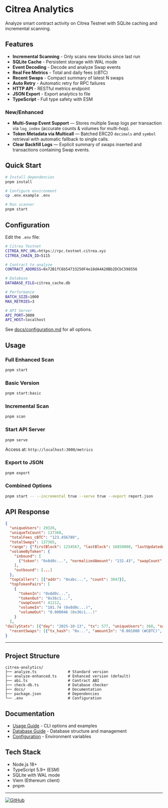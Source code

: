 # Citrea Analytics

Analyze smart contract activity on Citrea Testnet with SQLite caching and incremental scanning.

## Features

- **Incremental Scanning** - Only scans new blocks since last run
- **SQLite Cache** - Persistent storage with WAL mode
- **Event Decoding** - Decode and analyze Swap events
- **Real Fee Metrics** - Total and daily fees (cBTC)
- **Recent Swaps** - Compact summary of latest N swaps
- **Auto Retry** - Automatic retry for RPC failures
- **HTTP API** - RESTful metrics endpoint
- **JSON Export** - Export analytics to file
- **TypeScript** - Full type safety with ESM

### New/Enhanced

- **Multi-Swap Event Support** — Stores multiple Swap logs per transaction via `log_index` (accurate counts & volumes for multi-hop).
- **Token Metadata via Multicall** — Batched ERC20 `decimals` and `symbol` retrieval with automatic fallback to single calls.
- **Clear Backfill Logs** — Explicit summary of swaps inserted and transactions containing Swap events.

## Quick Start

```bash
# Install dependencies
pnpm install

# Configure environment
cp .env.example .env

# Run scanner
pnpm start
```

## Configuration

Edit the `.env` file:

```bash
# Citrea Testnet
CITREA_RPC_URL=https://rpc.testnet.citrea.xyz
CITREA_CHAIN_ID=5115

# Contract to analyze
CONTRACT_ADDRESS=0x72B1fC6b54733250F4e18dA4A20Bb2DCbC598556

# Database
DATABASE_FILE=citrea_cache.db

# Performance
BATCH_SIZE=1000
MAX_RETRIES=3

# API Server
API_PORT=3000
API_HOST=localhost
```

See [docs/configuration.md](docs/configuration.md) for all options.

## Usage

### Full Enhanced Scan

```bash
pnpm start
```

### Basic Version

```bash
pnpm start:basic
```

### Incremental Scan

```bash
pnpm scan
```

### Start API Server

```bash
pnpm serve
```

Access at: `http://localhost:3000/metrics`

### Export to JSON

```bash
pnpm export
```

### Combined Options

```bash
pnpm start -- --incremental true --serve true --export report.json
```

## API Response

```json
{
  "uniqueUsers": 29326,
  "uniqueTxCount": 137368,
  "totalFees_cBTC": "123.456789",
  "totalSwaps": 137365,
  "range": {"firstBlock": 1234567, "lastBlock": 16850000, "lastUpdatedAt": "2025-10-15T16:59:34.000Z"},
  "volumeByToken": {
    "inbound": [
      {"token": "0x8d0c...", "normalizedAmount": "232.43", "swapCount": 47920}
    ],
    "outbound": [...]
  },
  "topCallers": [{"addr": "0xabc...", "count": 3047}],
  "topTokenPairs": [
    {
      "tokenIn": "0x8d0c...",
      "tokenOut": "0x36c1...",
      "swapCount": 41212,
      "volumeIn": "181.74 (0x8d0c...)",
      "volumeOut": "0.000046 (0x36c1...)"
    }
  ],
"dailyStats": [{"day": "2025-10-13", "tx": 577, "uniqueUsers": 360, "swaps": 577, "fees_cBTC": "0.123456"}],
  "recentSwaps": [{"tx_hash": "0x...", "amountIn": "0.001000 (WCBTC)", "amountOut": "6.522482 (USDC)", "time": "2025-10-15T16:59:34.000Z"}]
}
```

---

## Project Structure

```
citrea-analytics/
├── analyze.ts              # Standard version
├── analyze-enhanced.ts     # Enhanced version (default)
├── abi.ts                  # Contract ABI
├── check-db.ts             # Database checker
├── docs/                   # Documentation
├── package.json            # Dependencies
└── .env                    # Configuration
```

## Documentation

- [Usage Guide](docs/usage.md) - CLI options and examples
- [Database Guide](docs/database.md) - Database structure and management
- [Configuration](docs/configuration.md) - Environment variables

## Tech Stack

- Node.js 18+
- TypeScript 5.9+ (ESM)
- SQLite with WAL mode
- Viem (Ethereum client)
- pnpm

---

[![GitHub](https://img.shields.io/badge/GitHub-ahmetenesdur-blue?logo=github)](https://github.com/ahmetenesdur)
